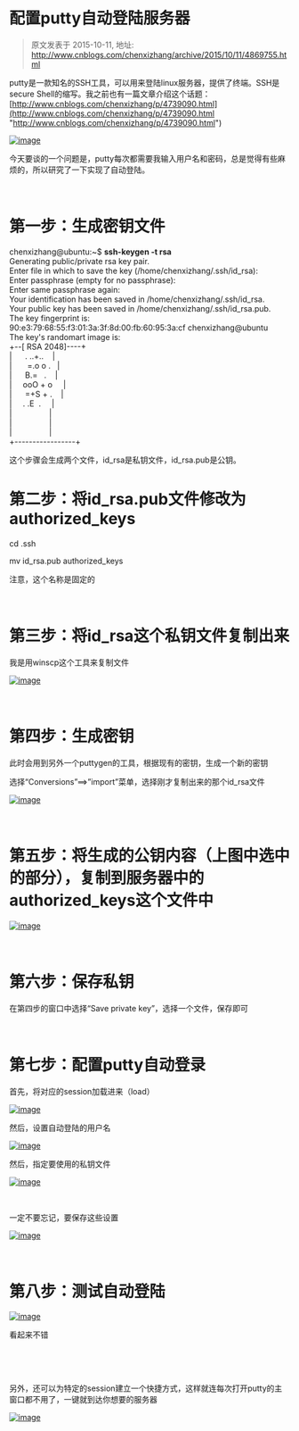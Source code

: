 # 配置putty自动登陆服务器 
> 原文发表于 2015-10-11, 地址: http://www.cnblogs.com/chenxizhang/archive/2015/10/11/4869755.html 


putty是一款知名的SSH工具，可以用来登陆linux服务器，提供了终端。SSH是secure Shell的缩写。我之前也有一篇文章介绍这个话题：[http://www.cnblogs.com/chenxizhang/p/4739090.html](http://www.cnblogs.com/chenxizhang/p/4739090.html "http://www.cnblogs.com/chenxizhang/p/4739090.html")

 [![image](./images/4869755-9072-20151011184356706-1912165525.png "image")](http://images2015.cnblogs.com/blog/9072/201510/9072-20151011184355940-1652011588.png)

 今天要谈的一个问题是，putty每次都需要我输入用户名和密码，总是觉得有些麻烦的，所以研究了一下实现了自动登陆。

  

 第一步：生成密钥文件
==========

 chenxizhang@ubuntu:~$ **ssh-keygen -t rsa**  
Generating public/private rsa key pair.  
Enter file in which to save the key (/home/chenxizhang/.ssh/id\_rsa):  
Enter passphrase (empty for no passphrase):  
Enter same passphrase again:  
Your identification has been saved in /home/chenxizhang/.ssh/id\_rsa.  
Your public key has been saved in /home/chenxizhang/.ssh/id\_rsa.pub.  
The key fingerprint is:  
90:e3:79:68:55:f3:01:3a:3f:8d:00:fb:60:95:3a:cf chenxizhang@ubuntu  
The key's randomart image is:  
+--[ RSA 2048]----+  
|      . ..+..    |  
|       =.o o .   |  
|      B.=   .    |  
|     ooO + o     |  
|      =+S + .    |  
|     . .E  .     |  
|                 |  
|                 |  
|                 |  
+-----------------+  


 这个步骤会生成两个文件，id\_rsa是私钥文件，id\_rsa.pub是公钥。

 第二步：将id\_rsa.pub文件修改为authorized\_keys
=====================================

 cd .ssh

 mv id\_rsa.pub authorized\_keys

 注意，这个名称是固定的

  

 第三步：将id\_rsa这个私钥文件复制出来
======================

 我是用winscp这个工具来复制文件

 [![image](./images/4869755-9072-20151011184359081-1677184454.png "image")](http://images2015.cnblogs.com/blog/9072/201510/9072-20151011184357893-1321547276.png)

  

 第四步：生成密钥
========

 此时会用到另外一个puttygen的工具，根据现有的密钥，生成一个新的密钥

 选择“Conversions”==>”import”菜单，选择刚才复制出来的那个id\_rsa文件  


 [![image](./images/4869755-9072-20151011184359971-893400088.png "image")](http://images2015.cnblogs.com/blog/9072/201510/9072-20151011184359518-1789322335.png)

  

 第五步：将生成的公钥内容（上图中选中的部分），复制到服务器中的authorized\_keys这个文件中
====================================================

 [![image](./images/4869755-9072-20151011184401003-648600721.png "image")](http://images2015.cnblogs.com/blog/9072/201510/9072-20151011184400471-1003901335.png)

  

 第六步：保存私钥
========

 在第四步的窗口中选择“Save private key”，选择一个文件，保存即可

  

 第七步：配置putty自动登录
===============

 首先，将对应的session加载进来（load）

 [![image](./images/4869755-9072-20151011184401971-852991982.png "image")](http://images2015.cnblogs.com/blog/9072/201510/9072-20151011184401534-1489453717.png)

 然后，设置自动登陆的用户名

 [![image](./images/4869755-9072-20151011184402940-79294674.png "image")](http://images2015.cnblogs.com/blog/9072/201510/9072-20151011184402487-79024459.png)

 然后，指定要使用的私钥文件

 [![image](./images/4869755-9072-20151011184404049-90837504.png "image")](http://images2015.cnblogs.com/blog/9072/201510/9072-20151011184403409-607620633.png)

  

 一定不要忘记，要保存这些设置

 [![image](./images/4869755-9072-20151011184404846-1443975905.png "image")](http://images2015.cnblogs.com/blog/9072/201510/9072-20151011184404424-536006357.png)

  

 第八步：测试自动登陆
==========

 [![image](./images/4869755-9072-20151011184409784-1208664033.png "image")](http://images2015.cnblogs.com/blog/9072/201510/9072-20151011184405378-1805713392.png)

 看起来不错

  

  

 另外，还可以为特定的session建立一个快捷方式，这样就连每次打开putty的主窗口都不用了，一键就到达你想要的服务器

 [![image](./images/4869755-9072-20151011184410940-2039080202.png "image")](http://images2015.cnblogs.com/blog/9072/201510/9072-20151011184410331-295677090.png)

